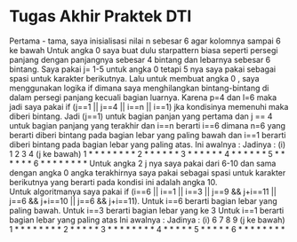 # Tugas Akhir Praktek DTI
Pertama - tama, saya inisialisasi nilai n sebesar 6 agar kolomnya sampai 6 ke bawah
Untuk angka 0 saya buat dulu starpattern biasa seperti persegi panjang dengan panjangnya sebesar 4 bintang dan lebarnya sebesar 6 bintang. Saya pakai j= 1-5 untuk angka 0 tetapi 5 nya saya pakai sebagai spasi untuk karakter berikutnya. 
Lalu untuk membuat angka 0 , saya menggunakan logika if dimana saya menghilangkan bintang-bintang di dalam persegi panjang kecuali bagian luarnya. Karena p=4 dan l=6 maka jadi saya pakai if (j==1 || j==4 || i==n || i==1) jka kondisinya memenuhi maka diberi bintang. 
Jadi (j==1) untuk bagian panjan yang pertama dan j == 4 untuk bagian panjang yang terakhir dan i==n berarti i==6 dimana n=6 yang berarti diberi bintang pada bagian lebar yang paling bawah dan i==1 berarti diberi bintang pada bagian lebar yang paling atas.
Ini awalnya :                                          Jadinya :
(i) 1 2 3 4 (j ke bawah)
 1  * * * *                                            * * * *
 2  * * * *                                            *     *
 3  * * * *                                            *     *
 4  * * * *                                            *     *
 5  * * * *                                            *     *
 6  * * * *                                            * * * *
Untuk angka 2 j nya saya pakai dari 6-10 dan sama dengan angka 0 angka terakhirnya saya pakai sebagai spasi untuk karakter berikutnya yang berarti pada kondisi ini adalah angka 10.  
Untuk algoritmanya saya pakai if (i==6 || i==1 || i==3 || j==9 && j+i==11 || j==6 && j+i==10 || j==6 && j+i==11). 
Untuk i==6 berarti bagian lebar yang paling bawah.
Untuk i==3 berarti bagian lebar yang ke 3
Untuk i==1 berarti bagian lebar yang paling atas
Ini awalnya :                                          Jadinya :
(i) 6  7  8  9 (j ke bawah)
 1  *  *  *  *                                            *  *  *  *
 2  *  *  *  *                                                     *
 3  *  *  *  *                                            *  *  *  *
 4  *  *  *  *                                            *
 5  *  *  *  *                                            *
 6  *  *  *  *                                            *  *  *  *
